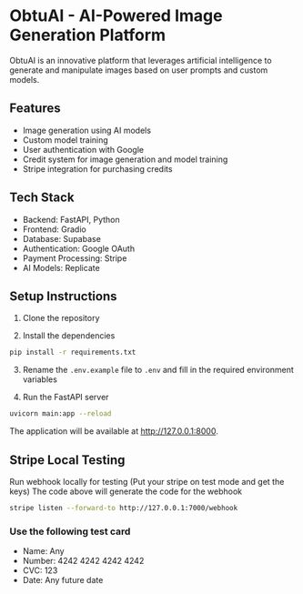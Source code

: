 
# ObtuAI - AI-Powered Image Generation Platform

ObtuAI is an innovative platform that leverages artificial intelligence to generate and manipulate images based on user prompts and custom models.

## Features
- Image generation using AI models
- Custom model training
- User authentication with Google
- Credit system for image generation and model training
- Stripe integration for purchasing credits

## Tech Stack
- Backend: FastAPI, Python
- Frontend: Gradio
- Database: Supabase
- Authentication: Google OAuth
- Payment Processing: Stripe
- AI Models: Replicate

## Setup Instructions

1. Clone the repository

2. Install the dependencies
```bash
pip install -r requirements.txt
```

3. Rename the `.env.example` file to `.env` and fill in the required environment variables

4. Run the FastAPI server

```bash
uvicorn main:app --reload
```

The application will be available at http://127.0.0.1:8000.

## Stripe Local Testing

Run webhook locally for testing (Put your stripe on test mode and get the keys)
The code above will generate the code for the webhook

```bash
stripe listen --forward-to http://127.0.0.1:7000/webhook
```

### Use the following test card
- Name: Any
- Number: 4242 4242 4242 4242
- CVC: 123
- Date: Any future date